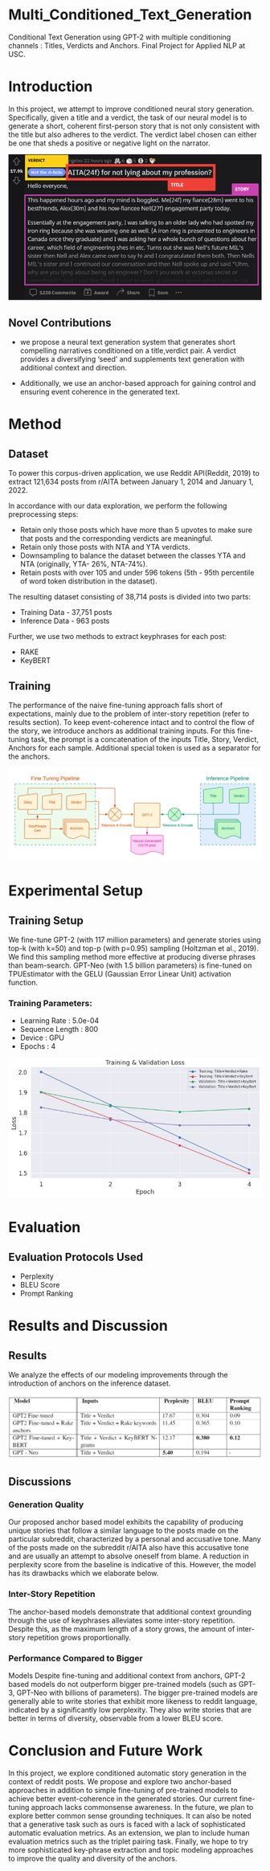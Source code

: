 # Multi_Conditioned_Text_Generation
Conditional Text Generation using GPT-2 with multiple conditioning channels : Titles, Verdicts and Anchors. Final Project for Applied NLP at USC.

# Introduction
In this project, we attempt to improve conditioned
neural story generation. Specifically, given a title
and a verdict, the task of our neural model is to
generate a short, coherent first-person story that is
not only consistent with the title but also adheres
to the verdict. The verdict label chosen can either
be one that sheds a positive or negative light on the
narrator.

![alt text](aita_sample_annotated.png)

## Novel Contributions

- we propose a neural text generation system that
generates short compelling narratives conditioned
on a title,verdict pair. A verdict provides a diversifying
‘seed’ and supplements text generation with
additional context and direction.

- Additionally, we use an anchor-based
approach for gaining control and ensuring event
coherence in the generated text.

# Method

## Dataset

To power this corpus-driven application, we use
Reddit API(Reddit, 2019) to extract 121,634 posts
from r/AITA between January 1, 2014 and January
1, 2022.

In accordance with our data exploration, we perform
the following preprocessing steps:
- Retain only those posts which have more than
5 upvotes to make sure that posts and the corresponding
verdicts are meaningful.
- Retain only those posts with NTA and YTA
verdicts.
- Downsampling to balance the dataset between
the classes YTA and NTA (originally, YTA-
26%, NTA-74%).
- Retain posts with over 105 and under 596
tokens (5th - 95th percentile of word token
distribution in the dataset).

The resulting dataset consisting of 38,714 posts is
divided into two parts:
- Training Data - 37,751 posts
- Inference Data - 963 posts

Further, we use two methods to extract keyphrases
for each post:
- RAKE
- KeyBERT

## Training

The performance of the naive fine-tuning approach
falls short of expectations, mainly due to the problem
of inter-story repetition (refer to results section).
To keep event-coherence intact and to control
the flow of the story, we introduce anchors as additional
training inputs. For this fine-tuning task,
the prompt is a concatenation of the inputs Title,
Story, Verdict, Anchors for each sample. Additional
special token <eok> is used as a separator
for the anchors.
  
![alt text](NLP_Project_Pipeline_Diagram.png)

# Experimental Setup
  
  ## Training Setup
  We fine-tune GPT-2 (with 117 million parameters)
and generate stories using top-k (with k=50)
and top-p (with p=0.95) sampling (Holtzman
et al., 2019). We find this sampling method
more effective at producing diverse phrases
than beam-search. GPT-Neo (with 1.5 billion
parameters) is fine-tuned on TPUEstimator with
the GELU (Gaussian Error Linear Unit) activation
function.
  
  ### Training Parameters:
  - Learning Rate : 5.0e-04
  - Sequence Length : 800
  - Device : GPU
  - Epochs : 4
 
  ![alt text](Training_Curves.jpeg)

  # Evaluation
  ## Evaluation Protocols Used
  - Perplexity
  - BLEU Score
  - Prompt Ranking
  
  # Results and Discussion
  ## Results
  We analyze the effects of our modeling improvements
through the introduction of anchors on the inference dataset.
  
  ![alt text](results.png)
  
  ## Discussions
  
  ### Generation Quality
  
  Our proposed anchor based model exhibits the capability
of producing unique stories that follow
a similar language to the posts made on the particular
subreddit, characterized by a personal and
accusative tone. Many of the posts made on the
subreddit r/AITA also have this accusative tone
and are usually an attempt to absolve oneself from
blame. A reduction in perplexity score from the
baseline is indicative of this. However, the model
has its drawbacks which we elaborate below.
  
  ### Inter-Story Repetition
  
  The anchor-based models demonstrate that additional
context grounding through the use of
keyphrases alleviates some inter-story repetition.
Despite this, as the maximum length of a story
grows, the amount of inter-story repetition grows
proportionally.
  
  ### Performance Compared to Bigger
Models
  Despite fine-tuning and additional context from anchors,
GPT-2 based models do not outperform bigger
pre-trained models (such as GPT-3, GPT-Neo
with billions of parameters). The bigger pre-trained
models are generally able to write stories that exhibit
more likeness to reddit language, indicated by
a significantly low perplexity. They also write stories
that are better in terms of diversity, observable
from a lower BLEU score.
  
# Conclusion and Future Work
  
  In this project, we explore conditioned automatic
story generation in the context of reddit posts. We
propose and explore two anchor-based approaches
in addition to simple fine-tuning of pre-trained models
to achieve better event-coherence in the generated
stories.
Our current fine-tuning approach lacks commonsense
awareness. In the future, we plan to explore
better common sense grounding techniques. It can also be noted that a generative
task such as ours is faced with a lack of sophisticated
automatic evaluation metrics. As an extension,
we plan to include human evaluation metrics
such as the triplet pairing task. Finally,
we hope to try more sophisticated key-phrase
extraction and topic modeling approaches to improve
the quality and diversity of the anchors.
  
